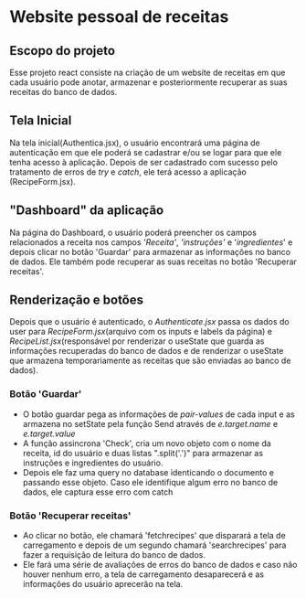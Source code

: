 # Website pessoal de receitas
## Escopo do projeto
Esse projeto react consiste na criação de um website de receitas em que cada usuário pode anotar, armazenar e posteriormente recuperar as suas receitas do banco de dados.
## Tela Inicial
Na tela inicial(Authentica.jsx), o usuário encontrará uma página de autenticação em que ele poderá se cadastrar e/ou se logar para que ele tenha acesso à aplicação. Depois de ser cadastrado com sucesso pelo tratamento de erros de *try* e *catch*, ele terá acesso a aplicação (RecipeForm.jsx).
## "Dashboard" da aplicação
Na página do Dashboard, o usuário poderá preencher os campos relacionados a receita nos campos *'Receita'*, *'instruções'* e '*ingredientes*' e depois clicar no botão 'Guardar' para armazenar as informações no banco de dados. Ele também pode recuperar as suas receitas no botão 'Recuperar receitas'.
## Renderização e botões
Depois que o usuário é autenticado, o *Authenticate.jsx* passa os dados do user para *RecipeForm.jsx*(arquivo com os inputs e labels da página) e *RecipeList.jsx*(responsável por renderizar o useState que guarda as informações recuperadas do banco de dados e de renderizar o useState que armazena temporariamente as receitas que são enviadas ao banco de dados).
### Botão 'Guardar'
- O botão guardar pega as informações de *pair-values* de cada input e as armazena no setState pela função Send através de *e.target.name* e *e.target.value*
- A função assincrona 'Check', cria um novo objeto com o nome da receita, id do usuário e duas listas ".split('.')" para armazenar as instruções e ingredientes do usuário.
- Depois ele faz uma query no database identicando o documento e passando esse objeto. Caso ele identifique algum erro no banco de dados, ele captura esse erro com catch
### Botão 'Recuperar receitas'
- Ao clicar no botão, ele chamará 'fetchrecipes' que disparará a tela de carregamento e  depois de um segundo chamará 'searchrecipes' para fazer a requisição de leitura do banco de dados.
- Ele fará uma série de avaliações de erros do banco de dados e caso não houver nenhum erro, a tela de carregamento desaparecerá e as informações do usuário aprecerão na tela.
